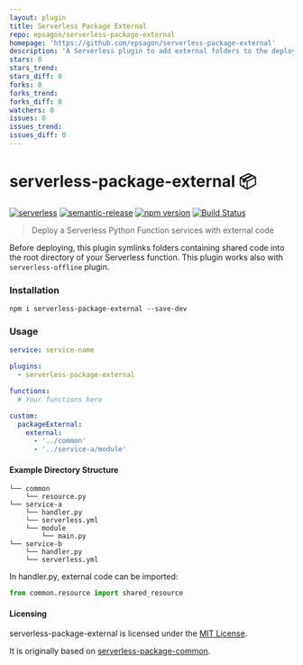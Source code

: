 ```yaml
---
layout: plugin
title: Serverless Package External
repo: epsagon/serverless-package-external
homepage: 'https://github.com/epsagon/serverless-package-external'
description: 'A Serverless plugin to add external folders to the deploy package'
stars: 0
stars_trend: 
stars_diff: 0
forks: 0
forks_trend: 
forks_diff: 0
watchers: 0
issues: 0
issues_trend: 
issues_diff: 0
---
```



# serverless-package-external 📦

[![serverless](http://public.serverless.com/badges/v3.svg)](http://www.serverless.com)
[![semantic-release](https://img.shields.io/badge/%20%20%F0%9F%93%A6%F0%9F%9A%80-semantic--release-e10079.svg)](https://github.com/semantic-release/semantic-release)
[![npm version](https://badge.fury.io/js/serverless-package-external.svg)](https://badge.fury.io/js/serverless-package-external)
[![Build Status](https://travis-ci.com/epsagon/serverless-package-external.svg?branch=master)](https://travis-ci.com/epsagon/serverless-package-external)

> Deploy a Serverless Python Function services with external code

Before deploying, this plugin symlinks folders containing shared code into the root directory of your Serverless function.
This plugin works also with `serverless-offline` plugin.

### Installation

```
npm i serverless-package-external --save-dev
```

### Usage

```yml
service: service-name

plugins:
  - serverless-package-external

functions:
  # Your functions here

custom:
  packageExternal:
    external:
      - '../common'
      - '../service-a/module'
```

#### Example Directory Structure

```
└── common
    └── resource.py
└── service-a
    └── handler.py
    └── serverless.yml
    └── module
        └── main.py
└── service-b
    └── handler.py
    └── serverless.yml
```

In handler.py, external code can be imported:
```py
from common.resource import shared_resource
```
 
#### Licensing

serverless-package-external is licensed under the [MIT License](./LICENSE.txt).

It is originally based on [serverless-package-common](https://github.com/onlicar/serverless-package-common).
